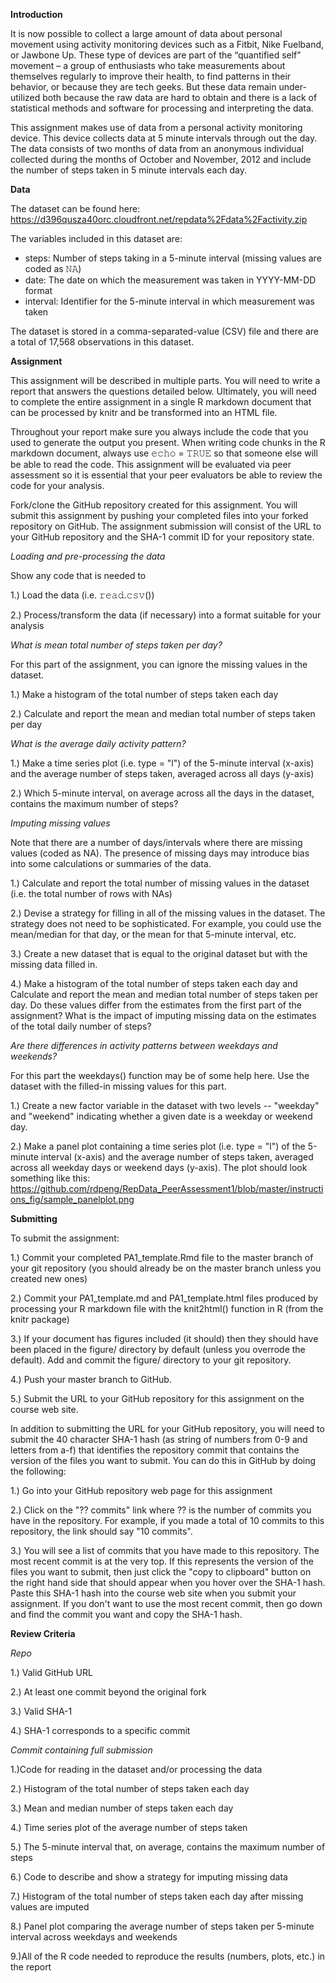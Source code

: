 **Introduction**

It is now possible to collect a large amount of data about personal movement using activity monitoring devices such as a Fitbit, Nike Fuelband, or Jawbone Up. These type of devices are part of the “quantified self” movement – a group of enthusiasts who take measurements about themselves regularly to improve their health, to find patterns in their behavior, or because they are tech geeks. But these data remain under-utilized both because the raw data are hard to obtain and there is a lack of statistical methods and software for processing and interpreting the data.

This assignment makes use of data from a personal activity monitoring device. This device collects data at 5 minute intervals through out the day. The data consists of two months of data from an anonymous individual collected during the months of October and November, 2012 and include the number of steps taken in 5 minute intervals each day.

**Data**

The dataset can be found here: https://d396qusza40orc.cloudfront.net/repdata%2Fdata%2Factivity.zip

The variables included in this dataset are:

 - steps: Number of steps taking in a 5-minute interval (missing values are coded as 𝙽𝙰)
 - date: The date on which the measurement was taken in YYYY-MM-DD format
 - interval: Identifier for the 5-minute interval in which measurement was taken

The dataset is stored in a comma-separated-value (CSV) file and there are a total of 17,568 observations in this dataset.

**Assignment**

This assignment will be described in multiple parts. You will need to write a report that answers the questions detailed below. Ultimately, you will need to complete the entire assignment in a single R markdown document that can be processed by knitr and be transformed into an HTML file.

Throughout your report make sure you always include the code that you used to generate the output you present. When writing code chunks in the R markdown document, always use 𝚎𝚌𝚑𝚘 = 𝚃𝚁𝚄𝙴 so that someone else will be able to read the code. This assignment will be evaluated via peer assessment so it is essential that your peer evaluators be able to review the code for your analysis.

Fork/clone the GitHub repository created for this assignment. You will submit this assignment by pushing your completed files into your forked repository on GitHub. The assignment submission will consist of the URL to your GitHub repository and the SHA-1 commit ID for your repository state.

*Loading and pre-processing the data*

Show any code that is needed to

1.) Load the data (i.e. 𝚛𝚎𝚊𝚍.𝚌𝚜𝚟())

2.) Process/transform the data (if necessary) into a format suitable for your analysis

*What is mean total number of steps taken per day?*

For this part of the assignment, you can ignore the missing values in the dataset.

1.) Make a histogram of the total number of steps taken each day

2.) Calculate and report the mean and median total number of steps taken per day

*What is the average daily activity pattern?*

1.) Make a time series plot (i.e. type = "l") of the 5-minute interval (x-axis) and the average number of steps taken, averaged across all days (y-axis)

2.) Which 5-minute interval, on average across all the days in the dataset, contains the maximum number of steps?

*Imputing missing values*

Note that there are a number of days/intervals where there are missing values (coded as NA). The presence of missing days may introduce bias into some calculations or summaries of the data.

1.) Calculate and report the total number of missing values in the dataset (i.e. the total number of rows with NAs)

2.) Devise a strategy for filling in all of the missing values in the dataset. The strategy does not need to be sophisticated. For example, you could use the mean/median for that day, or the mean for that 5-minute interval, etc.

3.) Create a new dataset that is equal to the original dataset but with the missing data filled in.

4.) Make a histogram of the total number of steps taken each day and Calculate and report the mean and median total number of steps taken per day. Do these values differ from the estimates from the first part of the assignment? What is the impact of imputing missing data on the estimates of the total daily number of steps?

*Are there differences in activity patterns between weekdays and weekends?*

For this part the weekdays() function may be of some help here. Use the dataset with the filled-in missing values for this part.

1.) Create a new factor variable in the dataset with two levels -- "weekday" and "weekend" indicating whether a given date is a weekday or weekend day.

2.) Make a panel plot containing a time series plot (i.e. type = "l") of the 5-minute interval (x-axis) and the average number of steps taken, averaged across all weekday days or weekend days (y-axis). The plot should look something like this: https://github.com/rdpeng/RepData_PeerAssessment1/blob/master/instructions_fig/sample_panelplot.png

**Submitting**

To submit the assignment:

1.) Commit your completed PA1_template.Rmd file to the master branch of your git repository (you should already be on the master branch unless you created new ones)

2.) Commit your PA1_template.md and PA1_template.html files produced by processing your R markdown file with the knit2html() function in R (from the knitr package)

3.) If your document has figures included (it should) then they should have been placed in the figure/ directory by default (unless you overrode the default). Add and commit the figure/ directory to your git repository.

4.) Push your master branch to GitHub.

5.) Submit the URL to your GitHub repository for this assignment on the course web site.

In addition to submitting the URL for your GitHub repository, you will need to submit the 40 character SHA-1 hash (as string of numbers from 0-9 and letters from a-f) that identifies the repository commit that contains the version of the files you want to submit. You can do this in GitHub by doing the following:

1.) Go into your GitHub repository web page for this assignment

2.) Click on the "?? commits" link where ?? is the number of commits you have in the repository. For example, if you made a total of 10 commits to this repository, the link should say "10 commits".

3.) You will see a list of commits that you have made to this repository. The most recent commit is at the very top. If this represents the version of the files you want to submit, then just click the "copy to clipboard" button on the right hand side that should appear when you hover over the SHA-1 hash. Paste this SHA-1 hash into the course web site when you submit your assignment. If you don't want to use the most recent commit, then go down and find the commit you want and copy the SHA-1 hash.

**Review Criteria**

*Repo*

1.) Valid GitHub URL

2.) At least one commit beyond the original fork

3.) Valid SHA-1

4.) SHA-1 corresponds to a specific commit

*Commit containing full submission*

1.)Code for reading in the dataset and/or processing the data

2.) Histogram of the total number of steps taken each day

3.) Mean and median number of steps taken each day

4.) Time series plot of the average number of steps taken

5.) The 5-minute interval that, on average, contains the maximum number of steps

6.) Code to describe and show a strategy for imputing missing data

7.) Histogram of the total number of steps taken each day after missing values are imputed

8.) Panel plot comparing the average number of steps taken per 5-minute interval across weekdays and weekends

9.)All of the R code needed to reproduce the results (numbers, plots, etc.) in the report
